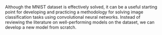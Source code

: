 

Although the MNIST dataset is effectively solved, it can be a useful starting point for developing and practicing a methodology for solving image classification tasks using convolutional neural networks. Instead of reviewing the literature on well-performing models on the dataset, we can develop a new model from scratch.
